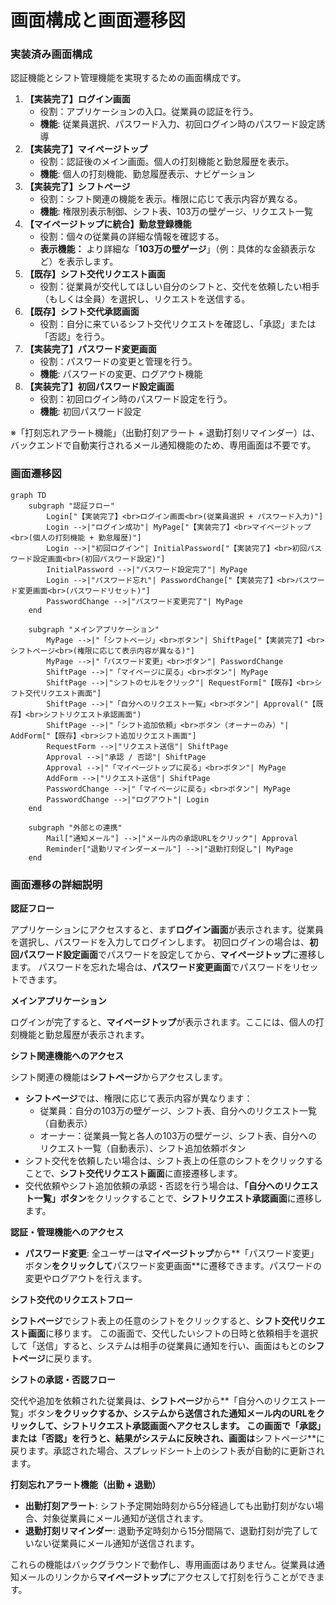 # 画面構成と画面遷移図

### 実装済み画面構成

認証機能とシフト管理機能を実現するための画面構成です。

1. **【実装完了】ログイン画面**
    - 役割：アプリケーションの入口。従業員の認証を行う。
    - **機能**: 従業員選択、パスワード入力、初回ログイン時のパスワード設定誘導
2. **【実装完了】マイページトップ**
    - 役割：認証後のメイン画面。個人の打刻機能と勤怠履歴を表示。
    - **機能**: 個人の打刻機能、勤怠履歴表示、ナビゲーション
3. **【実装完了】シフトページ**
    - 役割：シフト関連の機能を表示。権限に応じて表示内容が異なる。
    - **機能**: 権限別表示制御、シフト表、103万の壁ゲージ、リクエスト一覧
4. **【マイページトップに統合】勤怠登録機能**
    - 役割：個々の従業員の詳細な情報を確認する。
    - **表示機能：** より詳細な「**103万の壁ゲージ**」（例：具体的な金額表示など）を表示します。
5. **【既存】シフト交代リクエスト画面**
    - 役割：従業員が交代してほしい自分のシフトと、交代を依頼したい相手（もしくは全員）を選択し、リクエストを送信する。
6. **【既存】シフト交代承認画面**
    - 役割：自分に来ているシフト交代リクエストを確認し、「承認」または「否認」を行う。
7. **【実装完了】パスワード変更画面**
    - 役割：パスワードの変更と管理を行う。
    - **機能**: パスワードの変更、ログアウト機能
8. **【実装完了】初回パスワード設定画面**
    - 役割：初回ログイン時のパスワード設定を行う。
    - **機能**: 初回パスワード設定

※「打刻忘れアラート機能」（出勤打刻アラート + 退勤打刻リマインダー）は、バックエンドで自動実行されるメール通知機能のため、専用画面は不要です。

### 画面遷移図

```mermaid
graph TD
    subgraph "認証フロー"
        Login["【実装完了】<br>ログイン画面<br>(従業員選択 + パスワード入力)"]
        Login -->|"ログイン成功"| MyPage["【実装完了】<br>マイページトップ<br>(個人の打刻機能 + 勤怠履歴)"]
        Login -->|"初回ログイン"| InitialPassword["【実装完了】<br>初回パスワード設定画面<br>(初回パスワード設定)"]
        InitialPassword -->|"パスワード設定完了"| MyPage
        Login -->|"パスワード忘れ"| PasswordChange["【実装完了】<br>パスワード変更画面<br>(パスワードリセット)"]
        PasswordChange -->|"パスワード変更完了"| MyPage
    end

    subgraph "メインアプリケーション"
        MyPage -->|"「シフトページ」<br>ボタン"| ShiftPage["【実装完了】<br>シフトページ<br>(権限に応じて表示内容が異なる)"]
        MyPage -->|"「パスワード変更」<br>ボタン"| PasswordChange
        ShiftPage -->|"「マイページに戻る」<br>ボタン"| MyPage
        ShiftPage -->|"シフトのセルをクリック"| RequestForm["【既存】<br>シフト交代リクエスト画面"]
        ShiftPage -->|"「自分へのリクエスト一覧」<br>ボタン"| Approval("【既存】<br>シフトリクエスト承認画面")
        ShiftPage -->|"「シフト追加依頼」<br>ボタン（オーナーのみ）"| AddForm["【既存】<br>シフト追加リクエスト画面"]
        RequestForm -->|"リクエスト送信"| ShiftPage
        Approval -->|"承認 / 否認"| ShiftPage
        Approval -->|"「マイページトップに戻る」<br>ボタン"| MyPage
        AddForm -->|"リクエスト送信"| ShiftPage
        PasswordChange -->|"「マイページに戻る」<br>ボタン"| MyPage
        PasswordChange -->|"ログアウト"| Login
    end

    subgraph "外部との連携"
        Mail["通知メール"] -->|"メール内の承認URLをクリック"| Approval
        Reminder["退勤リマインダーメール"] -->|"退勤打刻促し"| MyPage
    end
```

### 画面遷移の詳細説明

**認証フロー**

アプリケーションにアクセスすると、まず**ログイン画面**が表示されます。従業員を選択し、パスワードを入力してログインします。
初回ログインの場合は、**初回パスワード設定画面**でパスワードを設定してから、**マイページトップ**に遷移します。
パスワードを忘れた場合は、**パスワード変更画面**でパスワードをリセットできます。

**メインアプリケーション**

ログインが完了すると、**マイページトップ**が表示されます。ここには、個人の打刻機能と勤怠履歴が表示されます。

**シフト関連機能へのアクセス**

シフト関連の機能は**シフトページ**からアクセスします。

- **シフトページ**では、権限に応じて表示内容が異なります：
  - 従業員：自分の103万の壁ゲージ、シフト表、自分へのリクエスト一覧（自動表示）
  - オーナー：従業員一覧と各人の103万の壁ゲージ、シフト表、自分へのリクエスト一覧（自動表示）、シフト追加依頼ボタン
- シフト交代を依頼したい場合は、シフト表上の任意のシフトをクリックすることで、**シフト交代リクエスト画面**に直接遷移します。
- 交代依頼やシフト追加依頼の承認・否認を行う場合は、**「自分へのリクエスト一覧」ボタン**をクリックすることで、**シフトリクエスト承認画面**に遷移します。

**認証・管理機能へのアクセス**

- **パスワード変更**: 全ユーザーは**マイページトップ**から**「パスワード変更」ボタン**をクリックして**パスワード変更画面**に遷移できます。パスワードの変更やログアウトを行えます。

**シフト交代のリクエストフロー**

**シフトページ**でシフト表上の任意のシフトをクリックすると、**シフト交代リクエスト画面**に移ります。
この画面で、交代したいシフトの日時と依頼相手を選択して「送信」すると、システムは相手の従業員に通知を行い、画面はもとの**シフトページ**に戻ります。

**シフトの承認・否認フロー**

交代や追加を依頼された従業員は、**シフトページ**から**「自分へのリクエスト一覧」ボタン**をクリックするか、システムから送信された通知メール内のURLをクリックして、**シフトリクエスト承認画面**へアクセスします。
この画面で「承認」または「否認」を行うと、結果がシステムに反映され、画面は**シフトページ**に戻ります。承認された場合、スプレッドシート上のシフト表が自動的に更新されます。

**打刻忘れアラート機能（出勤 + 退勤）**

- **出勤打刻アラート**: シフト予定開始時刻から5分経過しても出勤打刻がない場合、対象従業員にメール通知が送信されます。
- **退勤打刻リマインダー**: 退勤予定時刻から15分間隔で、退勤打刻が完了していない従業員にメール通知が送信されます。

これらの機能はバックグラウンドで動作し、専用画面はありません。従業員は通知メールのリンクから**マイページトップ**にアクセスして打刻を行うことができます。